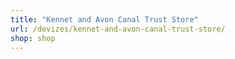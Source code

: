 ```yaml
---
title: "Kennet and Avon Canal Trust Store"
url: /devizes/kennet-and-avon-canal-trust-store/
shop: shop
---
```

